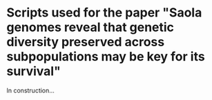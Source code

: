 # Scripts used for the paper "Saola genomes reveal that genetic diversity preserved across subpopulations may be key for its survival"

In construction...